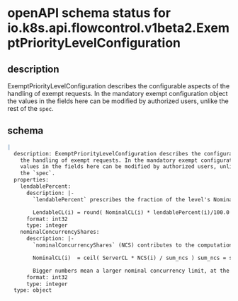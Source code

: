 # openAPI schema status for io.k8s.api.flowcontrol.v1beta2.ExemptPriorityLevelConfiguration

## description

ExemptPriorityLevelConfiguration describes the configurable aspects of the handling of exempt requests. In the mandatory exempt configuration object the values in the fields here can be modified by authorized users, unlike the rest of the `spec`.

## schema

```yaml
|
  description: ExemptPriorityLevelConfiguration describes the configurable aspects of
    the handling of exempt requests. In the mandatory exempt configuration object the
    values in the fields here can be modified by authorized users, unlike the rest of
    the `spec`.
  properties:
    lendablePercent:
      description: |-
        `lendablePercent` prescribes the fraction of the level's NominalCL that can be borrowed by other priority levels.  This value of this field must be between 0 and 100, inclusive, and it defaults to 0. The number of seats that other levels can borrow from this level, known as this level's LendableConcurrencyLimit (LendableCL), is defined as follows.

        LendableCL(i) = round( NominalCL(i) * lendablePercent(i)/100.0 )
      format: int32
      type: integer
    nominalConcurrencyShares:
      description: |-
        `nominalConcurrencyShares` (NCS) contributes to the computation of the NominalConcurrencyLimit (NominalCL) of this level. This is the number of execution seats nominally reserved for this priority level. This DOES NOT limit the dispatching from this priority level but affects the other priority levels through the borrowing mechanism. The server's concurrency limit (ServerCL) is divided among all the priority levels in proportion to their NCS values:

        NominalCL(i)  = ceil( ServerCL * NCS(i) / sum_ncs ) sum_ncs = sum[priority level k] NCS(k)

        Bigger numbers mean a larger nominal concurrency limit, at the expense of every other priority level. This field has a default value of zero.
      format: int32
      type: integer
  type: object

```
